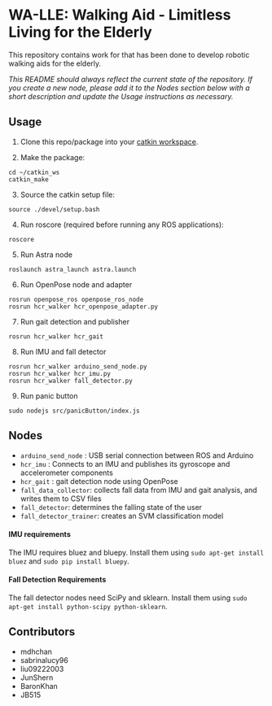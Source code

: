# WA-LLE: Walking Aid - Limitless Living for the Elderly

This repository contains work for that has been done to develop robotic walking aids for the elderly.

*This README should always reflect the current state of the repository. If you create a new node, please add it to the Nodes section below with a short description and update the Usage instructions as necessary.*

## Usage
1. Clone this repo/package into your [catkin workspace](http://wiki.ros.org/catkin/Tutorials/create_a_workspace).

2. Make the package: 
```
cd ~/catkin_ws
catkin_make
```

3. Source the catkin setup file:
```
source ./devel/setup.bash
```

4. Run roscore (required before running any ROS applications):
```
roscore
```

5. Run Astra node
```
roslaunch astra_launch astra.launch
```

6. Run OpenPose node and adapter
```
rosrun openpose_ros openpose_ros_node
rosrun hcr_walker hcr_openpose_adapter.py
```

7. Run gait detection and publisher
```
rosrun hcr_walker hcr_gait
```

8. Run IMU and fall detector
```
rosrun hcr_walker arduino_send_node.py
rosrun hcr_walker hcr_imu.py
rosrun hcr_walker fall_detector.py
```

9. Run panic button
```
sudo nodejs src/panicButton/index.js
```

## Nodes
- `arduino_send_node` : USB serial connection between ROS and Arduino
- `hcr_imu` : Connects to an IMU and publishes its gyroscope and accelerometer components
- `hcr_gait` : gait detection node using OpenPose
- `fall_data_collector`: collects fall data from IMU and gait analysis, and writes them to CSV files
- `fall_detector`: determines the falling state of the user
- `fall_detector_trainer`: creates an SVM classification model

#### IMU requirements
The IMU requires bluez and bluepy. Install them using `sudo apt-get install bluez` and `sudo pip install bluepy`.

#### Fall Detection Requirements
The fall detector nodes need SciPy and sklearn. Install them using `sudo apt-get install python-scipy python-sklearn`.

## Contributors
- mdhchan
- sabrinalucy96
- liu09222003
- JunShern
- BaronKhan
- JB515